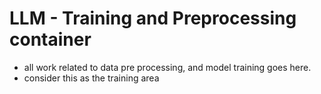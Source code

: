 # LLM - Training and Preprocessing container

- all work related to data pre processing, and model training goes here.
- consider this as the training area